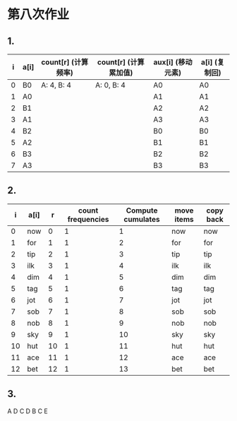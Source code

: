 # 第八次作业

## 1.
| i | a[i] | count[r] (计算频率) | count[r] (计算累加值) | aux[i] (移动元素) | a[i] (复制回) |
|---|------|---------------------|----------------------|------------------|---------------|
| 0 | B0   | A: 4, B: 4          | A: 0, B: 4           | A0               | A0            |
| 1 | A0   |                     |                      | A1               | A1            |
| 2 | B1   |                     |                      | A2               | A2            |
| 3 | A1   |                     |                      | A3               | A3            |
| 4 | B2   |                     |                      | B0               | B0            |
| 5 | A2   |                     |                      | B1               | B1            |
| 6 | B3   |                     |                      | B2               | B2            |
| 7 | A3   |                     |                      | B3               | B3            |


## 2. 
| i  | a[i] | r  | count frequencies | Compute cumulates | move items | copy back |
|----|------|----|-------------------|-------------------|------------|-----------|
| 0  | now  | 0  | 1                 | 1                 | now        | now       |
| 1  | for  | 1  | 1                 | 2                 | for        | for       |
| 2  | tip  | 2  | 1                 | 3                 | tip        | tip       |
| 3  | ilk  | 3  | 1                 | 4                 | ilk        | ilk       |
| 4  | dim  | 4  | 1                 | 5                 | dim        | dim       |
| 5  | tag  | 5  | 1                 | 6                 | tag        | tag       |
| 6  | jot  | 6  | 1                 | 7                 | jot        | jot       |
| 7  | sob  | 7  | 1                 | 8                 | sob        | sob       |
| 8  | nob  | 8  | 1                 | 9                 | nob        | nob       |
| 9  | sky  | 9  | 1                 | 10                 | sky        | sky       |
| 10 | hut  | 10  | 1                 | 11                 | hut        | hut       |
| 11 | ace  | 11  | 1                 | 12                 | ace        | ace       |
| 12 | bet  | 12  | 1                 | 13                 | bet        | bet       |

## 3.
A D C D B C E